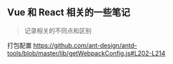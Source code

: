 Vue 和 React 相关的一些笔记
---
> 记录相关的不同点和区别

打包配置
https://github.com/ant-design/antd-tools/blob/master/lib/getWebpackConfig.js#L202-L214